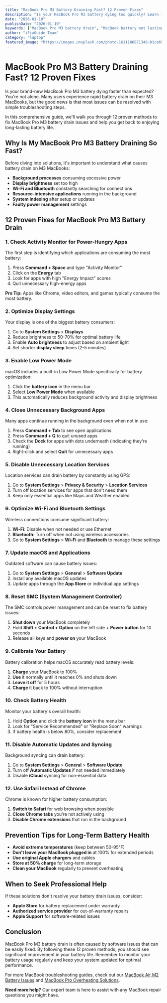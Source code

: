 ```yaml
---
title: "MacBook Pro M3 Battery Draining Fast? 12 Proven Fixes"
description: "Is your MacBook Pro M3 battery dying too quickly? Learn 12 proven solutions to fix battery drain issues and extend your laptop's battery life."
date: "2026-01-10"
publishDate: "2026-01-10"
keywords: ["MacBook Pro M3 battery drain", "MacBook battery not lasting", "M3 MacBook battery fix", "MacBook Pro battery life", "MacBook battery optimization"]
author: "iFixGuide Team"
category: "laptop"
featured_image: "https://images.unsplash.com/photo-1611186871348-b1ce696e52c9?w=1200&q=80"
---
```


# MacBook Pro M3 Battery Draining Fast? 12 Proven Fixes

Is your brand-new MacBook Pro M3 battery dying faster than expected? You're not alone. Many users experience rapid battery drain on their M3 MacBooks, but the good news is that most issues can be resolved with simple troubleshooting steps.

In this comprehensive guide, we'll walk you through 12 proven methods to fix MacBook Pro M3 battery drain issues and help you get back to enjoying long-lasting battery life.

## Why Is My MacBook Pro M3 Battery Draining So Fast?

Before diving into solutions, it's important to understand what causes battery drain on M3 MacBooks:

- **Background processes** consuming excessive power
- **Display brightness** set too high
- **Wi-Fi and Bluetooth** constantly searching for connections
- **Resource-intensive applications** running in the background
- **System indexing** after setup or updates
- **Faulty power management** settings

## 12 Proven Fixes for MacBook Pro M3 Battery Drain

### 1. Check Activity Monitor for Power-Hungry Apps

The first step is identifying which applications are consuming the most battery:

1. Press **Command + Space** and type "Activity Monitor"
2. Click on the **Energy** tab
3. Look for apps with high "Energy Impact" scores
4. Quit unnecessary high-energy apps

**Pro Tip:** Apps like Chrome, video editors, and games typically consume the most battery.

### 2. Optimize Display Settings

Your display is one of the biggest battery consumers:

1. Go to **System Settings** > **Displays**
2. Reduce brightness to 50-70% for optimal battery life
3. Enable **Auto brightness** to adjust based on ambient light
4. Set shorter **display sleep** times (2-5 minutes)

### 3. Enable Low Power Mode

macOS includes a built-in Low Power Mode specifically for battery optimization:

1. Click the **battery icon** in the menu bar
2. Select **Low Power Mode** when available
3. This automatically reduces background activity and display brightness

### 4. Close Unnecessary Background Apps

Many apps continue running in the background even when not in use:

1. Press **Command + Tab** to see open applications
2. Press **Command + Q** to quit unused apps
3. Check the **Dock** for apps with dots underneath (indicating they're running)
4. Right-click and select **Quit** for unnecessary apps

### 5. Disable Unnecessary Location Services

Location services can drain battery by constantly using GPS:

1. Go to **System Settings** > **Privacy & Security** > **Location Services**
2. Turn off location services for apps that don't need them
3. Keep only essential apps like Maps and Weather enabled

### 6. Optimize Wi-Fi and Bluetooth Settings

Wireless connections consume significant battery:

1. **Wi-Fi**: Disable when not needed or use Ethernet
2. **Bluetooth**: Turn off when not using wireless accessories
3. Go to **System Settings** > **Wi-Fi** and **Bluetooth** to manage these settings

### 7. Update macOS and Applications

Outdated software can cause battery issues:

1. Go to **System Settings** > **General** > **Software Update**
2. Install any available macOS updates
3. Update apps through the **App Store** or individual app settings

### 8. Reset SMC (System Management Controller)

The SMC controls power management and can be reset to fix battery issues:

1. **Shut down** your MacBook completely
2. Hold **Shift + Control + Option** on the left side + **Power button** for 10 seconds
3. Release all keys and **power on** your MacBook

### 9. Calibrate Your Battery

Battery calibration helps macOS accurately read battery levels:

1. **Charge** your MacBook to 100%
2. **Use** it normally until it reaches 0% and shuts down
3. **Leave it off** for 5 hours
4. **Charge** it back to 100% without interruption

### 10. Check Battery Health

Monitor your battery's overall health:

1. Hold **Option** and click the **battery icon** in the menu bar
2. Look for "Service Recommended" or "Replace Soon" warnings
3. If battery health is below 80%, consider replacement

### 11. Disable Automatic Updates and Syncing

Background syncing can drain battery:

1. Go to **System Settings** > **General** > **Software Update**
2. Turn off **Automatic Updates** if not needed immediately
3. Disable **iCloud** syncing for non-essential data

### 12. Use Safari Instead of Chrome

Chrome is known for higher battery consumption:

1. **Switch to Safari** for web browsing when possible
2. **Close Chrome tabs** you're not actively using
3. **Disable Chrome extensions** that run in the background

## Prevention Tips for Long-Term Battery Health

- **Avoid extreme temperatures** (keep between 50-95°F)
- **Don't leave your MacBook plugged in** at 100% for extended periods
- **Use original Apple chargers** and cables
- **Store at 50% charge** for long-term storage
- **Clean your MacBook** regularly to prevent overheating

## When to Seek Professional Help

If these solutions don't resolve your battery drain issues, consider:

- **Apple Store** for battery replacement under warranty
- **Authorized service provider** for out-of-warranty repairs
- **Apple Support** for software-related issues

## Conclusion

MacBook Pro M3 battery drain is often caused by software issues that can be easily fixed. By following these 12 proven methods, you should see significant improvement in your battery life. Remember to monitor your battery usage regularly and keep your system updated for optimal performance.

For more MacBook troubleshooting guides, check out our [MacBook Air M2 Battery Issues](/troubleshooting/laptop/macbook-air-m2-battery-problems) and [MacBook Pro Overheating Solutions](/troubleshooting/laptop/macbook-pro-overheating-fix).

**Need more help?** Our expert team is here to assist with any MacBook repair questions you might have.

